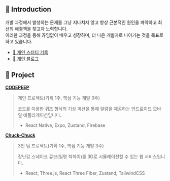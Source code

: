 ## 👋 Introduction

개발 과정에서 발생하는 문제를 그냥 지나치지 않고 항상 근본적인 원인을 파악하고 최선의 해결책을 찾고자 노력합니다. <br />
이러한 과정을 통해 끊임없이 배우고 성장하며, 더 나은 개발자로 나아가는 것을 목표로 하고 있습니다.

- [📝 개인 스터디 기록](https://balsam-ceramic-da1.notion.site/minjee-chung-1977aad7a2ea8020920fd7a38d6b94d4?pvs=4)
- [📝 개인 블로그](https://velog.io/@miinje)

## 📂 Project
[**CODEPEEP**](https://github.com/miinje/code-beep)

> 개인 프로젝트(기획 1주, 핵심 기능 개발 3주)
>
> 코드를 이용한 퀴즈 형식의 기상 미션을 통해 알람을 제공하는 안드로이드 모바일 애플리케이션입니다. <br />
> - React Native, Expo, Zustand, Firebase
> 


[**Chuck-Chuck**](https://github.com/The-Chuck-Chuck/The-Chuck)

> 3인 팀 프로젝트(기획 1주, 핵심 기능 개발 3주)
> 
> 장난감 스네이크 큐브(일명 척척이)를 3D로 시뮬레이션할 수 있는 웹 서비스입니다. <br />
> - React, Three.js, React Three Fiber, Zustand, TailwindCSS
> 
